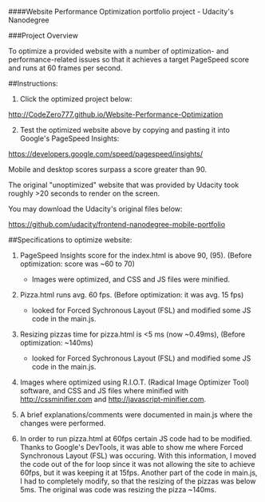 ####Website Performance Optimization portfolio project - Udacity's Nanodegree

###Project Overview

To optimize a provided website with a number of optimization- and performance-related issues so that it achieves a target PageSpeed score and runs at 60 frames per second.

##Instructions:

1) Click the optimized project below:

http://CodeZero777.github.io/Website-Performance-Optimization

2) Test the optimized website above by copying and pasting it into Google's PageSpeed Insights:

https://developers.google.com/speed/pagespeed/insights/

Mobile and desktop scores surpass a score greater than 90.

The original "unoptimized" website that was provided by Udacity took roughly >20 seconds to render on the screen.

You may download the Udacity's original files below: 

https://github.com/udacity/frontend-nanodegree-mobile-portfolio

##Specifications to optimize website:

1) PageSpeed Insights score for the index.html is above 90, (95). (Before optimization: score was ~60 to 70)
    * Images were optimized, and CSS and JS files were minified.

2) Pizza.html runs avg. 60 fps. (Before optimization: it was avg. 15 fps)
    * looked for Forced Sychronous Layout (FSL) and modified some JS code in the main.js.

3) Resizing pizzas time for pizza.html is <5 ms (now ~0.49ms), (Before optimization: ~140ms)
    * looked for Forced Sychronous Layout (FSL) and modified some JS code in the main.js.

4) Images where optimized using R.I.O.T. (Radical Image Optimizer Tool) software, and CSS and JS files where minified with http://cssminifier.com and http://javascript-minifier.com.

5) A brief explanations/comments were documented in main.js where the changes were performed.

6) In order to run pizza.html at 60fps certain JS code had to be modified. Thanks to Google's DevTools, it was able to show me where Forced Synchronous Layout (FSL) was occuring. With this information, I moved the code out of the for loop since it was not allowing the site to achieve 60fps, but it was keeping it at 15fps. Another part of the code in main.js, I had to completely modify, so that the resizing of the pizzas was below 5ms. The original was code was resizing the pizza ~140ms.
